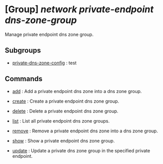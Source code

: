 # [Group] _network private-endpoint dns-zone-group_

Manage private endpoint dns zone group.

## Subgroups

- [private-dns-zone-config](/Commands/network/private-endpoint/dns-zone-group/private-dns-zone-config/readme.md)
: test

## Commands

- [add](/Commands/network/private-endpoint/dns-zone-group/_add.md)
: Add a private endpoint dns zone into a dns zone group.

- [create](/Commands/network/private-endpoint/dns-zone-group/_create.md)
: Create a private endpoint dns zone group.

- [delete](/Commands/network/private-endpoint/dns-zone-group/_delete.md)
: Delete a private endpoint dns zone group.

- [list](/Commands/network/private-endpoint/dns-zone-group/_list.md)
: List all private endpoint dns zone groups.

- [remove](/Commands/network/private-endpoint/dns-zone-group/_remove.md)
: Remove a private endpoint dns zone into a dns zone group.

- [show](/Commands/network/private-endpoint/dns-zone-group/_show.md)
: Show a private endpoint dns zone group.

- [update](/Commands/network/private-endpoint/dns-zone-group/_update.md)
: Update a private dns zone group in the specified private endpoint.
